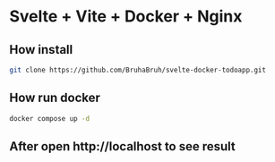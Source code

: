 # Svelte + Vite + Docker + Nginx

## How install

```bash
git clone https://github.com/BruhaBruh/svelte-docker-todoapp.git
```

## How run docker

```bash
docker compose up -d
```

## After open http://localhost to see result
